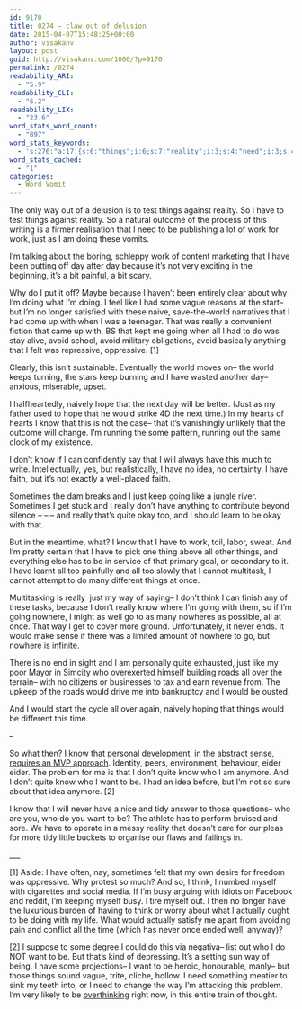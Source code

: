```yaml
---
id: 9170
title: 0274 – claw out of delusion
date: 2015-04-07T15:48:25+00:00
author: visakanv
layout: post
guid: http://visakanv.com/1000/?p=9170
permalink: /0274
readability_ARI:
  - "5.9"
readability_CLI:
  - "6.2"
readability_LIX:
  - "23.6"
word_stats_word_count:
  - "897"
word_stats_keywords:
  - 's:276:"a:17:{s:6:"things";i:6;s:7:"reality";i:3;s:4:"need";i:3;s:4:"work";i:4;s:4:"just";i:5;s:7:"because";i:3;s:4:"like";i:3;s:5:"world";i:3;s:6:"really";i:5;s:5:"going";i:4;s:5:"avoid";i:3;s:4:"time";i:3;s:4:"know";i:8;s:4:"idea";i:3;s:4:"well";i:3;s:5:"think";i:3;s:4:"want";i:4;}";'
word_stats_cached:
  - "1"
categories:
  - Word Vomit
---
```

The only way out of a delusion is to test things against reality. So I have to test things against reality. So a natural outcome of the process of this writing is a firmer realisation that I need to be publishing a lot of work for work, just as I am doing these vomits.

I’m talking about the boring, schleppy work of content marketing that I have been putting off day after day because it’s not very exciting in the beginning, it’s a bit painful, a bit scary.

Why do I put it off? Maybe because I haven’t been entirely clear about why I’m doing what I’m doing. I feel like I had some vague reasons at the start– but I’m no longer satisfied with these naive, save-the-world narratives that I had come up with when I was a teenager. That was really a convenient fiction that came up with, BS that kept me going when all I had to do was stay alive, avoid school, avoid military obligations, avoid basically anything that I felt was repressive, oppressive. [1]

Clearly, this isn’t sustainable. Eventually the world moves on– the world keeps turning, the stars keep burning and I have wasted another day– anxious, miserable, upset.

I halfheartedly, naively hope that the next day will be better. (Just as my father used to hope that he would strike 4D the next time.) In my hearts of hearts I know that this is not the case– that it’s vanishingly unlikely that the outcome will change. I’m running the some pattern, running out the same clock of my existence.

I don’t know if I can confidently say that I will always have this much to write. Intellectually, yes, but realistically, I have no idea, no certainty. I have faith, but it’s not exactly a well-placed faith.

Sometimes the dam breaks and I just keep going like a jungle river. Sometimes I get stuck and I really don’t have anything to contribute beyond silence – – – and really that’s quite okay too, and I should learn to be okay with that.

But in the meantime, what? I know that I have to work, toil, labor, sweat. And I’m pretty certain that I have to pick one thing above all other things, and everything else has to be in service of that primary goal, or secondary to it. I have learnt all too painfully and all too slowly that I cannot multitask, I cannot attempt to do many different things at once.

Multitasking is really  just my way of saying– I don’t think I can finish any of these tasks, because I don’t really know where I’m going with them, so if I’m going nowhere, I might as well go to as many nowheres as possible, all at once. That way I get to cover more ground. Unfortunately, it never ends. It would make sense if there was a limited amount of nowhere to go, but nowhere is infinite.

There is no end in sight and I am personally quite exhausted, just like my poor Mayor in Simcity who overexerted himself building roads all over the terrain– with no citizens or businesses to tax and earn revenue from. The upkeep of the roads would drive me into bankruptcy and I would be ousted.

And I would start the cycle all over again, naively hoping that things would be different this time.

–

So what then? I know that personal development, in the abstract sense, [requires an MVP approach](http://visakanv.com/1000/0194-mvp-personal-development/ "0194 – mvp model of personal development"). Identity, peers, environment, behaviour, eider eider. The problem for me is that I don’t quite know who I am anymore. And I don’t quite know who I want to be. I had an idea before, but I’m not so sure about that idea anymore. [2]

I know that I will never have a nice and tidy answer to those questions– who are you, who do you want to be? The athlete has to perform bruised and sore. We have to operate in a messy reality that doesn’t care for our pleas for more tidy little buckets to organise our flaws and failings in.

\___

[1] Aside: I have often, nay, sometimes felt that my own desire for freedom was oppressive. Why protest so much? And so, I think, I numbed myself with cigarettes and social media. If I’m busy arguing with idiots on Facebook and reddit, I’m keeping myself busy. I tire myself out. I then no longer have the luxurious burden of having to think or worry about what I actually ought to be doing with my life. What would actually satisfy me apart from avoiding pain and conflict all the time (which has never once ended well, anyway)?

[2] I suppose to some degree I could do this via negativa– list out who I do NOT want to be. But that’s kind of depressing. It’s a setting sun way of being. I have some projections– I want to be heroic, honourable, manly– but those things sound vague, trite, cliche, hollow. I need something meatier to sink my teeth into, or I need to change the way I’m attacking this problem. I’m very likely to be [overthinking](http://visakanv.com/1000/0254-old-friends-denying-and-embracing-the-now/ "0254 – old friends, denying and embracing the now") right now, in this entire train of thought.